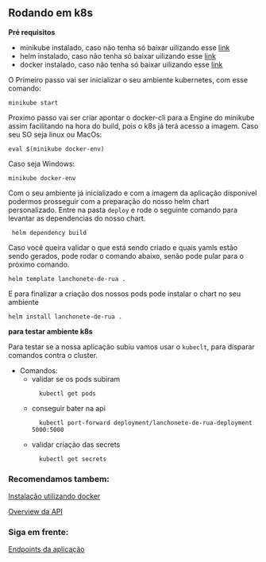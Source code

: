 
## Rodando em k8s

**Pré requisitos**
- minikube instalado, caso não tenha só baixar uilizando esse [link](https://minikube.sigs.k8s.io/docs/start/)
- helm instalado, caso não tenha só baixar uilizando esse [link](https://helm.sh/docs/intro/install/)
- docker instalado, caso não tenha só baixar uilizando esse [link](https://docs.docker.com/engine/install/)  

O Primeiro passo vai ser inicializar o seu ambiente kubernetes, com esse comando:
```shell
minikube start
```

Proximo passo vai ser criar apontar o docker-cli para a Engine do minikube assim facilitando na hora do build, pois o k8s já terá acesso a imagem. 
Caso seu SO seja linux ou MacOs:
```shell
eval $(minikube docker-env)
```
Caso seja Windows:
```shell
minikube docker-env
```  

Com o seu ambiente já inicializado e com a imagem da aplicação disponivel podermos prosseguir com a preparação do nosso helm chart personalizado. Entre na pasta `deploy` e rode o seguinte comando para levantar as dependencias do nosso chart.
``` shell
 helm dependency build
```

Caso você queira validar o que está sendo criado e quais yamls estão sendo gerados, pode rodar o comando abaixo, senão pode pular para o próximo comando.
```shell
helm template lanchonete-de-rua .
```

E para finalizar a criação dos nossos pods pode instalar o chart no seu ambiente
```shell
helm install lanchonete-de-rua .
```
**para testar ambiente k8s**

Para testar se a nossa aplicação subiu vamos usar o `kubeclt`, para disparar comandos contra o cluster.

* Comandos: 
    - validar se os pods subiram
      ```shell
        kubectl get pods
      ```
    - conseguir bater na api
      ```shell
        kubectl port-forward deployment/lanchonete-de-rua-deployment 5000:5000
      ```
    - validar criação das secrets
      ```shell
        kubectl get secrets
      ```


### Recomendamos tambem:
[Instalação utilizando docker](./Docker.md)

[Overview da API](../overview.md)

### Siga em frente:
[Endpoints da aplicação](../endpoints/endpoints.md)
